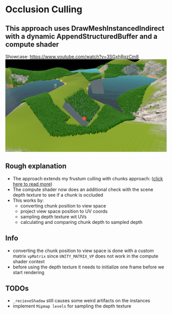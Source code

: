 # Occlusion Culling
## This approach uses DrawMeshInstancedIndirect with a dynamic AppendStructuredBuffer and a compute shader

Showcase: https://www.youtube.com/watch?v=3SGxhRqzCm8
![Alt text](../Screenshots/Occlusion_culling.png?raw=true "Frustum culling example")


## Rough explanation
- The approach extends my frustum culling with chunks approach: ([click here to read more](https://github.com/MangoButtermilch/Unity-Grass-Instancer/tree/main/Frustum%20Culling%20%2B%20Chunking))
- The compute shader now does an additional check with the scene depth texture to see if a chunk is occluded
- This works by:
    - converting chunk position to view space
    - project view space position to UV coords
    - sampling depth texture wit UVs
    - calculating and comparing chunk depth to sampled depth

## Info
- converting the chunk position to view space is done with a custom matrix `vpMatrix` since `UNITY_MATRIX_VP` does not work in the compute shader context
- before using the depth texture it needs to initialize one frame before we start rendering


## TODOs
- `_recieveShadow` still causes some weird artifacts on the instances
- implement `Mipmap levels` for sampling the depth texture
